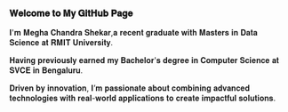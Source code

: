 ### 𝐖𝐞𝐥𝐜𝐨𝐦𝐞 𝐭𝐨 𝐌𝐲 𝐆𝐢𝐭𝐇𝐮𝐛 𝐏𝐚𝐠𝐞

𝐈'𝐦 𝐌𝐞𝐠𝐡𝐚 𝐂𝐡𝐚𝐧𝐝𝐫𝐚 𝐒𝐡𝐞𝐤𝐚𝐫,𝐚 𝐫𝐞𝐜𝐞𝐧𝐭 𝐠𝐫𝐚𝐝𝐮𝐚𝐭𝐞 𝐰𝐢𝐭𝐡 𝐌𝐚𝐬𝐭𝐞𝐫𝐬 𝐢𝐧 𝐃𝐚𝐭𝐚 𝐒𝐜𝐢𝐞𝐧𝐜𝐞 𝐚𝐭 𝐑𝐌𝐈𝐓 𝐔𝐧𝐢𝐯𝐞𝐫𝐬𝐢𝐭𝐲. 

𝐇𝐚𝐯𝐢𝐧𝐠 𝐩𝐫𝐞𝐯𝐢𝐨𝐮𝐬𝐥𝐲 𝐞𝐚𝐫𝐧𝐞𝐝 𝐦𝐲 𝐁𝐚𝐜𝐡𝐞𝐥𝐨𝐫'𝐬 𝐝𝐞𝐠𝐫𝐞𝐞 𝐢𝐧 𝐂𝐨𝐦𝐩𝐮𝐭𝐞𝐫 𝐒𝐜𝐢𝐞𝐧𝐜𝐞 𝐚𝐭 𝐒𝐕𝐂𝐄 𝐢𝐧 𝐁𝐞𝐧𝐠𝐚𝐥𝐮𝐫𝐮. 

𝐃𝐫𝐢𝐯𝐞𝐧 𝐛𝐲 𝐢𝐧𝐧𝐨𝐯𝐚𝐭𝐢𝐨𝐧, 𝐈’𝐦 𝐩𝐚𝐬𝐬𝐢𝐨𝐧𝐚𝐭𝐞 𝐚𝐛𝐨𝐮𝐭 𝐜𝐨𝐦𝐛𝐢𝐧𝐢𝐧𝐠 𝐚𝐝𝐯𝐚𝐧𝐜𝐞𝐝 𝐭𝐞𝐜𝐡𝐧𝐨𝐥𝐨𝐠𝐢𝐞𝐬 𝐰𝐢𝐭𝐡 𝐫𝐞𝐚𝐥-𝐰𝐨𝐫𝐥𝐝 𝐚𝐩𝐩𝐥𝐢𝐜𝐚𝐭𝐢𝐨𝐧𝐬 𝐭𝐨 𝐜𝐫𝐞𝐚𝐭𝐞 𝐢𝐦𝐩𝐚𝐜𝐭𝐟𝐮𝐥 𝐬𝐨𝐥𝐮𝐭𝐢𝐨𝐧𝐬. 

##

